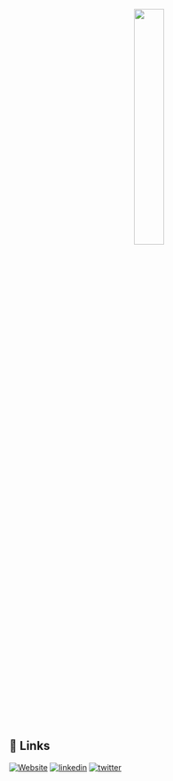 <p align="center" width="100%">
    <img width="33%" src="https://yodaplus.com/images/logo-dark.svg"> 
</p>

## 🔗 Links
[![Website](https://img.shields.io/badge/our_website-000?style=for-the-badge&logo=ko-fi&logoColor=white)](https://yodaplus.com/)
[![linkedin](https://img.shields.io/badge/linkedin-0A66C2?style=for-the-badge&logo=linkedin&logoColor=white)](https://linkedin.com/company/yodaplus)
[![twitter](https://img.shields.io/badge/twitter-1DA1F2?style=for-the-badge&logo=twitter&logoColor=white)](https://twitter.com/yodaplustech)

